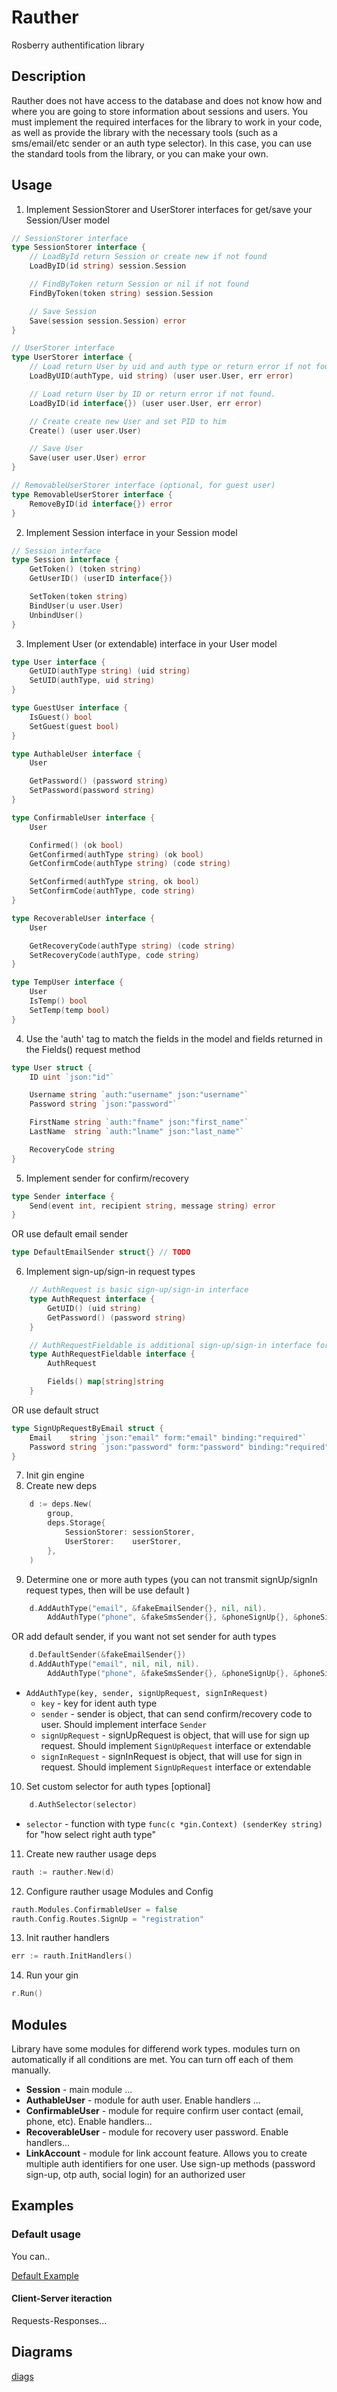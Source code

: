 # Rauther

Rosberry authentification library

## Description

Rauther does not have access to the database and does not know how and where you are going to store information about sessions and users.
You must implement the required interfaces for the library to work in your code, as well as provide the library with the necessary tools (such as a sms/email/etc sender or an auth type selector). In this case, you can use the standard tools from the library, or you can make your own.

## Usage

1. Implement SessionStorer and UserStorer interfaces for get/save your Session/User model

```go
// SessionStorer interface
type SessionStorer interface {
	// LoadById return Session or create new if not found
	LoadByID(id string) session.Session

	// FindByToken return Session or nil if not found
	FindByToken(token string) session.Session

	// Save Session
	Save(session session.Session) error
}

// UserStorer interface
type UserStorer interface {
	// Load return User by uid and auth type or return error if not found.
	LoadByUID(authType, uid string) (user user.User, err error)

	// Load return User by ID or return error if not found.
	LoadByID(id interface{}) (user user.User, err error)

	// Create create new User and set PID to him
	Create() (user user.User)

	// Save User
	Save(user user.User) error
}

// RemovableUserStorer interface (optional, for guest user)
type RemovableUserStorer interface {
	RemoveByID(id interface{}) error
}
```

2. Implement Session interface in your Session model

```go
// Session interface
type Session interface {
	GetToken() (token string)
	GetUserID() (userID interface{})

	SetToken(token string)
	BindUser(u user.User)
	UnbindUser()
}
```

3. Implement User (or extendable) interface in your User model

```go
type User interface {
	GetUID(authType string) (uid string)
	SetUID(authType, uid string)
}

type GuestUser interface {
	IsGuest() bool
	SetGuest(guest bool)
}

type AuthableUser interface {
	User

	GetPassword() (password string)
	SetPassword(password string)
}

type ConfirmableUser interface {
	User

	Confirmed() (ok bool)
	GetConfirmed(authType string) (ok bool)
	GetConfirmCode(authType string) (code string)

	SetConfirmed(authType string, ok bool)
	SetConfirmCode(authType, code string)
}

type RecoverableUser interface {
	User

	GetRecoveryCode(authType string) (code string)
	SetRecoveryCode(authType, code string)
}

type TempUser interface {
	User
	IsTemp() bool
	SetTemp(temp bool)
}
```

4. Use the 'auth' tag to match the fields in the model and fields returned in the Fields() request method

```go
type User struct {
	ID uint `json:"id"`

	Username string `auth:"username" json:"username"`
	Password string `json:"password"`

	FirstName string `auth:"fname" json:"first_name"`
	LastName  string `auth:"lname" json:"last_name"`

	RecoveryCode string
}
```

5. Implement sender for confirm/recovery

```go
type Sender interface {
	Send(event int, recipient string, message string) error
}
```

OR use default email sender

```go
type DefaultEmailSender struct{} // TODO
```

6. Implement sign-up/sign-in request types

```go
	// AuthRequest is basic sign-up/sign-in interface
    type AuthRequest interface {
		GetUID() (uid string)
		GetPassword() (password string)
	}

	// AuthRequestFieldable is additional sign-up/sign-in interface for use additional fields
	type AuthRequestFieldable interface {
		AuthRequest

		Fields() map[string]string
	}
```

OR use default struct

```go
type SignUpRequestByEmail struct {
	Email    string `json:"email" form:"email" binding:"required"`
	Password string `json:"password" form:"password" binding:"required"`
}
```

7. Init gin engine
8. Create new deps

```go
    d := deps.New(
		group,
		deps.Storage{
			SessionStorer: sessionStorer,
			UserStorer:    userStorer,
		},
	)
```

9. Determine one or more auth types (you can not transmit signUp/signIn request types, then will be use default )

```go
	d.AddAuthType("email", &fakeEmailSender{}, nil, nil).
		AddAuthType("phone", &fakeSmsSender{}, &phoneSignUp{}, &phoneSignIn{})
```

OR add default sender, if you want not set sender for auth types

```go
	d.DefaultSender(&fakeEmailSender{})
	d.AddAuthType("email", nil, nil, nil).
		AddAuthType("phone", &fakeSmsSender{}, &phoneSignUp{}, &phoneSignIn{})

```

- `AddAuthType(key, sender, signUpRequest, signInRequest)`
  - `key` - key for ident auth type
  - `sender` - sender is object, that can send confirm/recovery code to user. Should implement interface `Sender`
  - `signUpRequest` - signUpRequest is object, that will use for sign up request. Should implement `SignUpRequest` interface or extendable
  - `signInRequest` - signInRequest is object, that will use for sign in request. Should implement `SignUpRequest` interface or extendable

10. Set custom selector for auth types [optional]

```go
	d.AuthSelector(selector)
```

- `selector` - function with type `func(c *gin.Context) (senderKey string)` for "how select right auth type"

11. Create new rauther usage deps

```go
rauth := rauther.New(d)
```

12. Configure rauther usage Modules and Config

```go
rauth.Modules.ConfirmableUser = false
rauth.Config.Routes.SignUp = "registration"
```

13. Init rauther handlers

```go
err := rauth.InitHandlers()
```

14. Run your gin

```go
r.Run()
```

## Modules

Library have some modules for differend work types. modules turn on automatically if all conditions are met. You can turn off each of them manually.

- **Session** - main module ...
- **AuthableUser** - module for auth user. Enable handlers ...
- **ConfirmableUser** - module for require confirm user contact (email, phone, etc). Enable handlers...
- **RecoverableUser** - module for recovery user password. Enable handlers...
- **LinkAccount** - module for link account feature. Allows you to create multiple auth identifiers for one user. Use sign-up methods (password sign-up, otp auth, social login) for an authorized user

## Examples

### Default usage

You can..

[Default Example](./example/default/full/README.md)

#### Client-Server iteraction

Requests-Responses...

## Diagrams

[diags](./doc/diags/preview)
